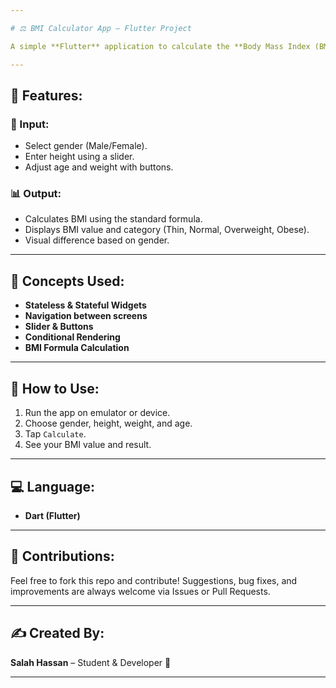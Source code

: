 ```yaml
---

# ⚖️ BMI Calculator App – Flutter Project

A simple **Flutter** application to calculate the **Body Mass Index (BMI)** based on user input for height, weight, and gender.

---
```


## 🌟 Features:

### 📏 Input:

* Select gender (Male/Female).
* Enter height using a slider.
* Adjust age and weight with buttons.

### 📊 Output:

* Calculates BMI using the standard formula.
* Displays BMI value and category (Thin, Normal, Overweight, Obese).
* Visual difference based on gender.

---

## 🧠 Concepts Used:

* **Stateless & Stateful Widgets**
* **Navigation between screens**
* **Slider & Buttons**
* **Conditional Rendering**
* **BMI Formula Calculation**

---

## 🔧 How to Use:

1. Run the app on emulator or device.
2. Choose gender, height, weight, and age.
3. Tap `Calculate`.
4. See your BMI value and result.

---

## 💻 Language:

* **Dart (Flutter)**

---

## 🤝 Contributions:

Feel free to fork this repo and contribute!
Suggestions, bug fixes, and improvements are always welcome via Issues or Pull Requests.

---

## ✍️ Created By:

**Salah Hassan** – Student & Developer 🚀

---
